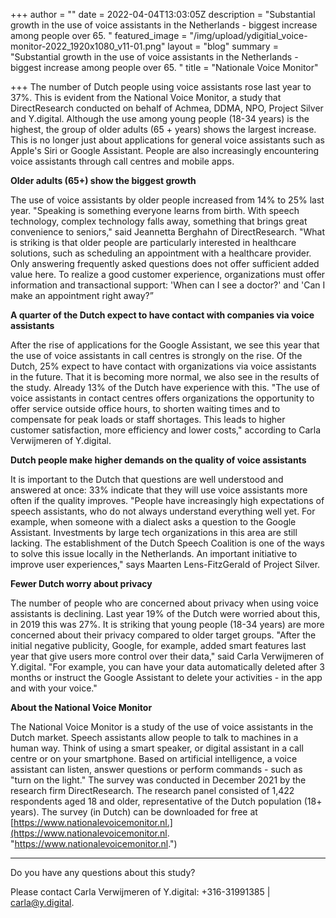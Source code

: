 +++
author = ""
date = 2022-04-04T13:03:05Z
description = "Substantial growth in the use of voice assistants in the Netherlands - biggest increase among people over 65. "
featured_image = "/img/upload/ydigitial_voice-monitor-2022_1920x1080_v11-01.png"
layout = "blog"
summary = "Substantial growth in the use of voice assistants in the Netherlands - biggest increase among people over 65. "
title = "Nationale Voice Monitor"

+++
The number of Dutch people using voice assistants rose last year to 37%. This is evident from the National Voice Monitor, a study that DirectResearch conducted on behalf of Achmea, DDMA, NPO, Project Silver and Y.digital. Although the use among young people (18-34 years) is the highest, the group of older adults (65 + years) shows the largest increase. This is no longer just about applications for general voice assistants such as Apple's Siri or Google Assistant. People are also increasingly encountering voice assistants through call centres and mobile apps.

**Older adults (65+) show the biggest growth**

The use of voice assistants by older people increased from 14% to 25% last year. "Speaking is something everyone learns from birth. With speech technology, complex technology falls away, something that brings great convenience to seniors," said Jeannetta Berghahn of DirectResearch. "What is striking is that older people are particularly interested in healthcare solutions, such as scheduling an appointment with a healthcare provider. Only answering frequently asked questions does not offer sufficient added value here. To realize a good customer experience, organizations must offer information and transactional support: 'When can I see a doctor?' and 'Can I make an appointment right away?”

**A quarter of the Dutch expect to have contact with companies via voice assistants**

After the rise of applications for the Google Assistant, we see this year that the use of voice assistants in call centres is strongly on the rise. Of the Dutch, 25% expect to have contact with organizations via voice assistants in the future. That it is becoming more normal, we also see in the results of the study. Already 13% of the Dutch have experience with this. "The use of voice assistants in contact centres offers organizations the opportunity to offer service outside office hours, to shorten waiting times and to compensate for peak loads or staff shortages. This leads to higher customer satisfaction, more efficiency and lower costs," according to Carla Verwijmeren of Y.digital.

**Dutch people make higher demands on the quality of voice assistants**

It is important to the Dutch that questions are well understood and answered at once: 33% indicate that they will use voice assistants more often if the quality improves. "People have increasingly high expectations of speech assistants, who do not always understand everything well yet. For example, when someone with a dialect asks a question to the Google Assistant. Investments by large tech organizations in this area are still lacking. The establishment of the Dutch Speech Coalition is one of the ways to solve this issue locally in the Netherlands. An important initiative to improve user experiences," says Maarten Lens-FitzGerald of Project Silver.

**Fewer Dutch worry about privacy**

The number of people who are concerned about privacy when using voice assistants is declining. Last year 19% of the Dutch were worried about this, in 2019 this was 27%. It is striking that young people (18-34 years) are more concerned about their privacy compared to older target groups. "After the initial negative publicity, Google, for example, added smart features last year that give users more control over their data," said Carla Verwijmeren of Y.digital. "For example, you can have your data automatically deleted after 3 months or instruct the Google Assistant to delete your activities - in the app and with your voice."

**About the National Voice Monitor**

The National Voice Monitor is a study of the use of voice assistants in the Dutch market. Speech assistants allow people to talk to machines in a human way. Think of using a smart speaker, or digital assistant in a call centre or on your smartphone. Based on artificial intelligence, a voice assistant can listen, answer questions or perform commands - such as "turn on the light." The survey was conducted in December 2021 by the research firm DirectResearch. The research panel consisted of 1,422 respondents aged 18 and older, representative of the Dutch population (18+ years). The survey (in Dutch) can be downloaded for free at [https://www.nationalevoicemonitor.nl.](https://www.nationalevoicemonitor.nl. "https://www.nationalevoicemonitor.nl.")

______________________________________________________________________________

Do you have any questions about this study?

Please contact Carla Verwijmeren of Y.digital: +316-31991385 | carla@y.digital.